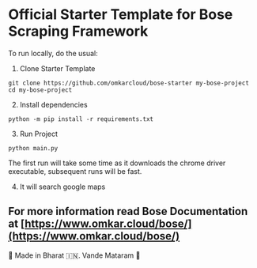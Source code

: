 # Official Starter Template for Bose Scraping Framework 

To run locally, do the usual:
1. Clone Starter Template
```
git clone https://github.com/omkarcloud/bose-starter my-bose-project
cd my-bose-project
```
2. Install dependencies
```
python -m pip install -r requirements.txt
```
3. Run Project
```
python main.py
```
The first run will take some time as it downloads the chrome driver executable, subsequent runs will be fast.

4. It will search google maps 

For more information read Bose Documentation at [https://www.omkar.cloud/bose/](https://www.omkar.cloud/bose/) 
---

🙏 Made in Bharat 🇮🇳. Vande Mataram 🙏
